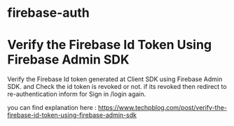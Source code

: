 # firebase-auth

Verify the Firebase Id Token Using Firebase Admin SDK
======================================================

Verify the Firebase Id token generated at Client SDK using Firebase Admin SDK. and Check the id token is revoked or not. 
if its revoked then redirect to re-authentication inform for Sign in /login again.

you can find explanation here : https://www.techpblog.com/post/verify-the-firebase-id-token-using-firebase-admin-sdk
